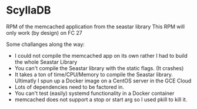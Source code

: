# ScyllaDB
RPM of the memcached application from the seastar library
This RPM will only work (by design) on FC 27

Some challanges along the way:

* I could not compile the memcached app on its own rather I had to build the whole Seastar Library
* You can't compile the Seastar library with the static flags. (It crashes)
* It takes a ton of time/CPU/Memory to compile the Seastar library. Ultimatly I spun up a Docker image on a CentOS server in the GCE Cloud
* Lots of dependencies need to be factored in.
* You can't test (easily) systemd functionality in a Docker container 
* memcached does not support a stop or start arg so I used pkill to kill it.
